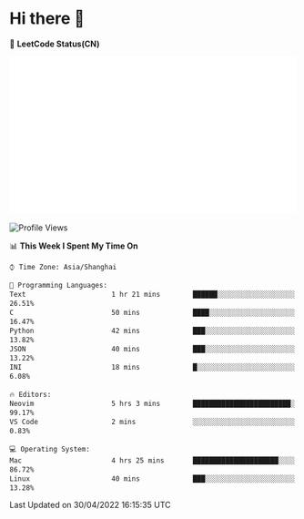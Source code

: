 # Hi there 👋

📝 **LeetCode Status(CN)**

![wsmbsbbz's LeetCode status](https://github.com/wsmbsbbz/wsmbsbbz/blob/main/status.svg)

<!--
**wsmbsbbz/wsmbsbbz** is a ✨ _special_ ✨ repository because its `README.md` (this file) appears on your GitHub profile.

Here are some ideas to get you started:

- 🔭 I’m currently working on ...
- 🌱 I’m currently learning ...
- 👯 I’m looking to collaborate on ...
- 🤔 I’m looking for help with ...
- 💬 Ask me about ...
- 📫 How to reach me: ...
- 😄 Pronouns: ...
- ⚡ Fun fact: ...
-->
<!--START_SECTION:waka-->
![Profile Views](http://img.shields.io/badge/Profile%20Views-4-blue)

📊 **This Week I Spent My Time On** 

```text
⌚︎ Time Zone: Asia/Shanghai

💬 Programming Languages: 
Text                     1 hr 21 mins        ██████░░░░░░░░░░░░░░░░░░░   26.51% 
C                        50 mins             ████░░░░░░░░░░░░░░░░░░░░░   16.47% 
Python                   42 mins             ███░░░░░░░░░░░░░░░░░░░░░░   13.82% 
JSON                     40 mins             ███░░░░░░░░░░░░░░░░░░░░░░   13.22% 
INI                      18 mins             █░░░░░░░░░░░░░░░░░░░░░░░░   6.08%

🔥 Editors: 
Neovim                   5 hrs 3 mins        ████████████████████████░   99.17% 
VS Code                  2 mins              ░░░░░░░░░░░░░░░░░░░░░░░░░   0.83%

💻 Operating System: 
Mac                      4 hrs 25 mins       █████████████████████░░░░   86.72% 
Linux                    40 mins             ███░░░░░░░░░░░░░░░░░░░░░░   13.28%

```


 Last Updated on 30/04/2022 16:15:35 UTC
<!--END_SECTION:waka-->
